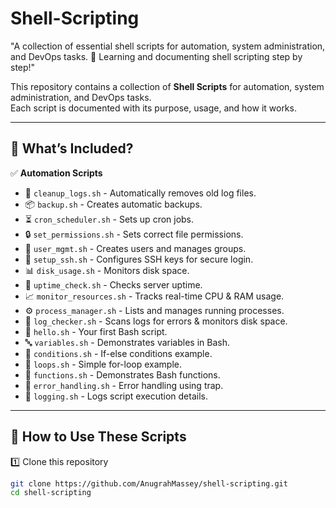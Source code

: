 # Shell-Scripting
"A collection of essential shell scripts for automation, system administration, and DevOps tasks. 🚀 Learning and documenting shell scripting step by step!"

This repository contains a collection of **Shell Scripts** for automation, system administration, and DevOps tasks.  
Each script is documented with its purpose, usage, and how it works.

---

## 📌 **What’s Included?**
✅ **Automation Scripts**
- 🧹 `cleanup_logs.sh` - Automatically removes old log files.  
- 📦 `backup.sh` - Creates automatic backups.  
- ⏳ `cron_scheduler.sh` - Sets up cron jobs.  
- 🔒 `set_permissions.sh` - Sets correct file permissions.  
- 👤 `user_mgmt.sh` - Creates users and manages groups.  
- 🔑 `setup_ssh.sh` - Configures SSH keys for secure login.  
- 📊 `disk_usage.sh` - Monitors disk space.  
- 🔄 `uptime_check.sh` - Checks server uptime.  
- 📈 `monitor_resources.sh` - Tracks real-time CPU & RAM usage.  
- ⚙️ `process_manager.sh` - Lists and manages running processes.  
- 📜 `log_checker.sh` - Scans logs for errors & monitors disk space.  
- 🏁 `hello.sh` - Your first Bash script.  
- 🔤 `variables.sh` - Demonstrates variables in Bash.  
- 🔀 `conditions.sh` - If-else conditions example.  
- 🔄 `loops.sh` - Simple for-loop example.  
- 🔹 `functions.sh` - Demonstrates Bash functions.  
- 🚨 `error_handling.sh` - Error handling using trap.  
- 📝 `logging.sh` - Logs script execution details.  

---

## 🚀 **How to Use These Scripts**
1️⃣ Clone this repository  
```bash
git clone https://github.com/AnugrahMassey/shell-scripting.git
cd shell-scripting
